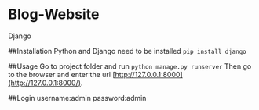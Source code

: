 # Blog-Website
Django

##Installation
Python and Django need to be installed
`pip install django`

##Usage
Go to project folder and run
`python manage.py runserver`
Then go to the browser and enter the url [http://127.0.0.1:8000](http://127.0.0.1:8000/).

##Login
username:admin
password:admin




